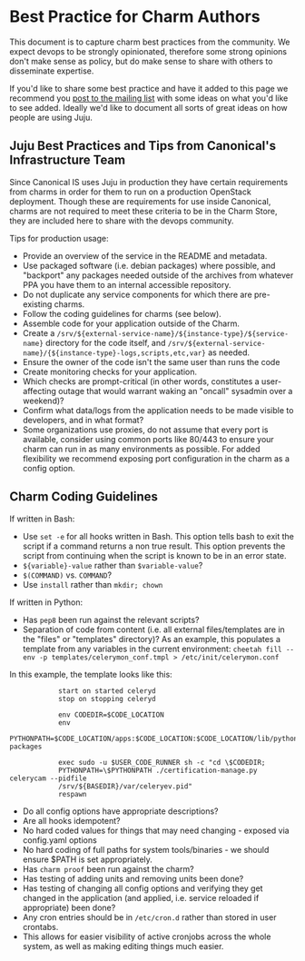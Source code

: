 # Best Practice for Charm Authors

This document is to capture charm best practices from the community. We expect
devops to be strongly opinionated, therefore some strong opinions don't make
sense as policy, but do make sense to share with others to disseminate
expertise.

If you'd like to share some best practice and have it added to this page we
recommend you [post to the mailing
list](https://lists.ubuntu.com/mailman/listinfo/juju) with some ideas on what
you'd like to see added. Ideally we'd like to document all sorts of great ideas
on how people are using Juju.

## Juju Best Practices and Tips from Canonical's Infrastructure Team

Since Canonical IS uses Juju in production they have certain requirements from
charms in order for them to run on a production OpenStack deployment. Though
these are requirements for use inside Canonical, charms are not required to meet
these criteria to be in the Charm Store, they are included here to share with
the devops community.

Tips for production usage:

  - Provide an overview of the service in the README and metadata. 
  - Use packaged software (i.e. debian packages) where possible, and "backport" any packages needed outside of the archives from whatever PPA you have them to an internal accessible repository.
  - Do not duplicate any service components for which there are pre-existing charms.
  - Follow the coding guidelines for charms (see below).
  - Assemble code for your application outside of the Charm.
  - Create a `/srv/${external-service-name}/${instance-type}/${service-name}` directory for the code itself, and `/srv/${external-service-name}/{${instance-type}-logs,scripts,etc,var}` as needed.
  - Ensure the owner of the code isn't the same user than runs the code
  - Create monitoring checks for your application.
  - Which checks are prompt-critical (in other words, constitutes a user-affecting outage that would warrant waking an "oncall" sysadmin over a weekend)?
  - Confirm what data/logs from the application needs to be made visible to developers, and in what format?
  - Some organizations use proxies, do not assume that every port is available, consider using common ports like 80/443 to ensure your charm can run in as many environments as possible. For added flexibility we recommend exposing port configuration in the charm as a config option.

## Charm Coding Guidelines

If written in Bash:

  - Use `set -e` for all hooks written in Bash. This option tells bash to exit the script if a command returns a non true result. This option prevents the script from continuing when the script is known to be in an error state.
  - `${variable}-value` rather than `$variable-value`?
  - `$(COMMAND)` vs. `COMMAND`?
  - Use `install` rather than `mkdir; chown`

If written in Python:

  - Has `pep8` been run against the relevant scripts?
  - Separation of code from content (i.e. all external files/templates are in the "files" or "templates" directory)?
As an example, this populates a template from any variables in the current
environment: `cheetah fill --env -p templates/celerymon_conf.tmpl >
/etc/init/celerymon.conf`

In this example, the template looks like this:

                start on started celeryd
                stop on stopping celeryd
                
                env CODEDIR=$CODE_LOCATION
                env
                PYTHONPATH=$CODE_LOCATION/apps:$CODE_LOCATION:$CODE_LOCATION/lib/python2.7/site-packages
                
                exec sudo -u $USER_CODE_RUNNER sh -c "cd \$CODEDIR;
                PYTHONPATH=\$PYTHONPATH ./certification-manage.py celerycam --pidfile
                /srv/${BASEDIR}/var/celeryev.pid"
                respawn
  - Do all config options have appropriate descriptions?
  - Are all hooks idempotent?
  - No hard coded values for things that may need changing - exposed via config.yaml options
  - No hard coding of full paths for system tools/binaries - we should ensure $PATH is set appropriately.
  - Has `charm proof` been run against the charm?
  - Has testing of adding units and removing units been done?
  - Has testing of changing all config options and verifying they get changed in the application (and applied, i.e. service reloaded if appropriate) been done?
  - Any cron entries should be in `/etc/cron.d` rather than stored in user crontabs.
  - This allows for easier visibility of active cronjobs across the whole system, as well as making editing things much easier.
